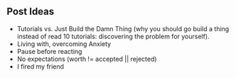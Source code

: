 Post Ideas
----------

- Tutorials vs. Just Build the Damn Thing (why you should go build a thing instead of read 10 tutorials: discovering the problem for yourself).
- Living with, overcoming Anxiety
- Pause before reacting
- No expectations (worth != accepted || rejected)
- I fired my friend

